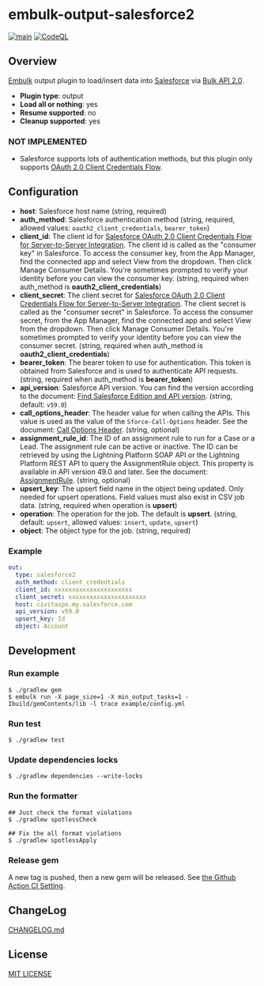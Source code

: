 # embulk-output-salesforce2
[![main](https://github.com/civitaspo/embulk-output-salesforce2/actions/workflows/main.yml/badge.svg)](https://github.com/civitaspo/embulk-output-salesforce2/actions/workflows/main.yml) [![CodeQL](https://github.com/civitaspo/embulk-output-salesforce2/actions/workflows/codeql-analysis.yml/badge.svg)](https://github.com/civitaspo/embulk-output-salesforce2/actions/workflows/codeql-analysis.yml)

## Overview

[Embulk](https://github.com/embulk/embulk/) output plugin to load/insert data into [Salesforce](https://www.salesforce.com/) via [Bulk API 2.0](https://developer.salesforce.com/docs/atlas.en-us.api_asynch.meta/api_asynch/bulk_api_2_0.htm).

* **Plugin type**: output
* **Load all or nothing**: yes
* **Resume supported**: no
* **Cleanup supported**: yes

### NOT IMPLEMENTED

* Salesforce supports lots of authentication methods, but this plugin only supports [OAuth 2.0 Client Credentials Flow](https://help.salesforce.com/s/articleView?id=sf.remoteaccess_oauth_client_credentials_flow.htm).

## Configuration

* **host**: Salesforce host name (string, required)
* **auth_method**: Salesforce authentication method (string, required, allowed values: `oauth2_client_credentials`, `bearer_token`)
* **client_id**: The client id for [Salesforce OAuth 2.0 Client Credentials Flow for Server-to-Server Integration](https://help.salesforce.com/s/articleView?id=sf.remoteaccess_oauth_client_credentials_flow.htm). The client id is called as the "consumer key" in Salesforce. To access the consumer key, from the App Manager, find the connected app and select View from the dropdown. Then click Manage Consumer Details. You're sometimes prompted to verify your identity before you can view the consumer key. (string, required when auth_method is **oauth2_client_credentials**)
* **client_secret**: The client secret for [Salesforce OAuth 2.0 Client Credentials Flow for Server-to-Server Integration](https://help.salesforce.com/s/articleView?id=sf.remoteaccess_oauth_client_credentials_flow.htm). The client secret is called as the "consumer secret" in Salesforce. To access the consumer secret, from the App Manager, find the connected app and select View from the dropdown. Then click Manage Consumer Details. You're sometimes prompted to verify your identity before you can view the consumer secret. (string, required when auth_method is **oauth2_client_credentials**)
* **bearer_token**: The bearer token to use for authentication. This token is obtained from Salesforce and is used to authenticate API requests. (string, required when auth_method is **bearer_token**)
* **api_version**: Salesforce API version. You can find the version according to the document: [Find Salesforce Edition and API version](https://help.salesforce.com/s/articleView?id=000386929&type=1).  (string, default: `v59.0`)
* **call_options_header**: The header value for when calling the APIs. This value is used as the value of the `Sforce-Call-Options` header. See the document: [Call Options Header](https://developer.salesforce.com/docs/atlas.en-us.246.0.api_rest.meta/api_rest/headers_calloptions.htm).  (string, optional)
* **assignment_rule_id**: The ID of an assignment rule to run for a Case or a Lead. The assignment rule can be active or inactive. The ID can be retrieved by using the Lightning Platform SOAP API or the Lightning Platform REST API to query the AssignmentRule object. This property is available in API version 49.0 and later. See the document: [AssignmentRule](https://developer.salesforce.com/docs/atlas.en-us.246.0.object_reference.meta/object_reference/sforce_api_objects_assignmentrule.htm). (string, optional)
* **upsert_key**: The upsert field name in the object being updated. Only needed for upsert operations. Field values must also exist in CSV job data. (string, required when operation is **upsert**)
* **operation**: The operation for the job. The default is **upsert**. (string, default: `upsert`, allowed values: `insert`, `update`, `upsert`)
* **object**: The object type for the job. (string, required)

### Example

```yaml
out:
  type: salesforce2
  auth_method: client_credentials
  client_id: xxxxxxxxxxxxxxxxxxxxxx
  client_secret: xxxxxxxxxxxxxxxxxxxxxx
  host: civitaspo.my.salesforce.com
  api_version: v59.0
  upsert_key: Id
  object: Account
```


## Development

### Run example

```
$ ./gradlew gem
$ embulk run -X page_size=1 -X min_output_tasks=1 -Ibuild/gemContents/lib -l trace example/config.yml
```

### Run test

```
$ ./gradlew test
```

### Update dependencies locks

```shell
$ ./gradlew dependencies --write-locks
```

### Run the formatter

```shell
## Just check the format violations
$ ./gradlew spotlessCheck

## Fix the all format violations
$ ./gradlew spotlessApply
```

### Release gem

A new tag is pushed, then a new gem will be released. See [the Github Action CI Setting](./.github/workflows/main.yml).

## ChangeLog

[CHANGELOG.md](CHANGELOG.md)

## License

[MIT LICENSE](./LICENSE.txt)

